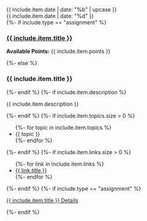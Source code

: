 <section class="{{ include.type }} card{% if include.item.featured %} featured{% endif %}">
  <div class="date">
    <div class="month">
      {{ include.item.date | date: "%b" | upcase }}
    </div>
    <div class="day">
      {{ include.item.date | date: "%d" }}
    </div>
  </div>
  <div class="details">
    {%- if include.type == "assignment" %}
    <h3><a href="/assignments/{{ include.item.title | slugify }}">{{ include.item.title }}</a></h3>
    <p><strong>Available Points:</strong> <span class="important">{{ include.item.points }}</span></p>
    {%- else %}
    <h3>{{ include.item.title }}</h3>
    {%- endif %}
    {%- if include.item.description %}
    <p>{{ include.item.description }}</p>
    {%- endif %}
    {%- if include.item.topics.size > 0 %}
    <ul class="topics">
      {%- for topic in include.item.topics %}
      <li>{{ topic }}</li>
      {%- endfor %}
    </ul>
    {%- endif %}
    {%- if include.item.links.size > 0 %}
    <ul class="links">
      {%- for link in include.item.links %}
      <li><a href="{{ link.href | relative_url }}">{{ link.title }}</a></li>
      {%- endfor %}
    </ul>
    {%- endif %}
    {%- if include.type == "assignment" %}
    <p class="expand"><a href="/assignments/{{ include.item.title | slugify }}">{{ include.item.title }} Details</a></p>
    {%- endif %}
  </div>
</section>

